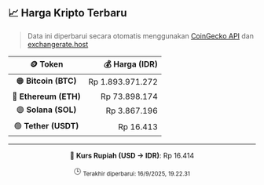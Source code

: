 

<!-- HARGA_KRIPTO -->
## 📈 Harga Kripto Terbaru

> Data ini diperbarui secara otomatis menggunakan [CoinGecko API](https://www.coingecko.com/) dan [exchangerate.host](https://exchangerate.host/)

<div align="center">

| 🪙 Token | 💰 Harga (IDR) |
|:------:|---------------:|
| 🟠 **Bitcoin (BTC)**   | Rp 1.893.971.272 |
| 🔵 **Ethereum (ETH)**  | Rp 73.898.174 |
| 🟣 **Solana (SOL)**    | Rp 3.867.196 |
| 🟢 **Tether (USDT)**   | Rp 16.413 |

---

💱 **Kurs Rupiah (USD → IDR)**: Rp 16.414

🕒 <sub>Terakhir diperbarui: 16/9/2025, 19.22.31</sub>

</div>
<!-- /HARGA_KRIPTO -->